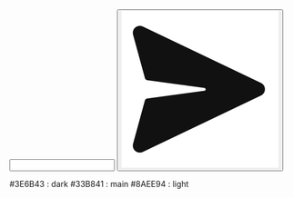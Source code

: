 <section class="new-post">
    <input type="text" name="post" id="post">
    <button id="newPost"><img src="img/send.svg" alt="send post"></button>
</section>

#3E6B43 : dark
#33B841 : main
#8AEE94 : light